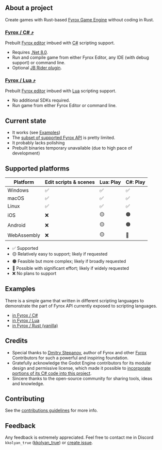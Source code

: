 ## About a project
Create games with Rust-based [Fyrox Game Engine](https://fyrox.rs) without coding in Rust.

###  [Fyrox / C# ⤴](https://kkolyan.github.io/fyrox_lite/fyrox_cs/index.html)
Prebuilt [Fyrox editor](https://fyrox-book.github.io/beginning/editor_overview.html) imbued with [C#](https://learnxinyminutes.com/csharp/) scripting support.
* Requires [.Net 8.0](https://dotnet.microsoft.com/en-us/download/dotnet/thank-you/sdk-8.0.410-windows-x64-installer).
* Run and compile game from either Fyrox Editor, any IDE (with debug support) or command line.
* Optional [JB Rider plugin](https://plugins.jetbrains.com/plugin/27613-fyroxlite?noRedirect=true).

### [Fyrox / Lua ⤴](https://kkolyan.github.io/fyrox_lite/fyrox_lua/index.html)
Prebuilt [Fyrox editor](https://fyrox-book.github.io/beginning/editor_overview.html) imbued with [Lua](https://learnxinyminutes.com/lua/) scripting support.
* No additional SDKs required.
* Run game from either Fyrox Editor or command line.

## Current state
* It works (see [Examples](#examples))
* The [subset of supported Fyrox API](https://kkolyan.github.io/fyrox_lite/fyrox_cs/scripting_api.html) is pretty limited.
* It probably lacks polishing
* Prebuilt binaries temporary unavailable (due to high pace of development)

## Supported platforms
| Platform    | Edit scripts & scenes | Lua: Play | C#: Play |
|-------------|-----------------------|-----------|----------|
| Windows     | ✅                     | ✅         | ✅        |
| macOS       | ✅                     | ✅         | ✅        |
| Linux       | ✅                     | ✅         | ✅        |
| iOS         | ❌                     | 🟡        | 🟠       |
| Android     | ❌                     | 🟡        | 🟠       |
| WebAssembly | ❌                     | 🟡        | 🔴       |
* ✅ Supported
* 🟡 Relatively easy to support; likely if requested
* 🟠 Feasible but more complex; likely if broadly requested
* 🔴 Possible with significant effort; likely if widely requested
* ❌ No plans to support

## Examples
There is a simple game that written in different scripting languages to demonstrate the part of Fyrox API currently exposed to scripting languages.
* [in Fyrox / C#](https://github.com/kkolyan/fyrox_lite/blob/main/showcase/guards_cs)
* [in Fyrox / Lua](https://github.com/kkolyan/fyrox_lite/blob/main/showcase/guards_lua)
* [in Fyrox / Rust (vanilla)](https://github.com/kkolyan/fyrox_lite/blob/main/showcase/guards_vanilla)

## Credits
* Special thanks to [Dmitry Stepanov](https://github.com/mrDIMAS), author of Fyrox and other [Fyrox](https://github.com/FyroxEngine/Fyrox/) Contributors for such a powerful and inspiring foundation.
* Gratefully acknowledge the Godot Engine contributors for its modular design and permissive license, which made it possible to [incorporate portions of its C# code into this project](https://github.com/kkolyan/fyrox_lite/tree/main/langs/cs/fyrox-lite-sln/fyrox_lite_cs_netcore/src/FromGodot).
* Sincere thanks to the open-source community for sharing tools, ideas and knowledge.

## Contributing
See the [contributions guidelines](https://github.com/kkolyan/fyrox_lite/blob/main/CONTRIBUTING.md) for more info.

## Feedback
Any feedback is extremely appreciated.
Feel free to contact me in Discord `kkolyan_true` ([kkolyan_true](https://discord.com/users/333644000302989314)) or [create issue](https://github.com/kkolyan/fyrox_lite/issues/new).
